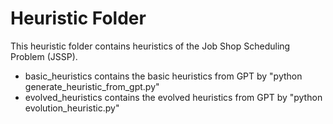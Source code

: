 # Heuristic Folder 
 
This heuristic folder contains heuristics of the Job Shop Scheduling Problem (JSSP). 

- basic_heuristics contains the basic heuristics from GPT by "python generate_heuristic_from_gpt.py"
- evolved_heuristics contains the evolved heuristics from GPT by "python evolution_heuristic.py"
